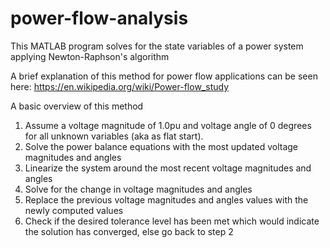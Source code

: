 # power-flow-analysis
This MATLAB program solves for the state variables of a power system applying Newton-Raphson's algorithm

A brief explanation of this method for power flow applications can be seen here: 
https://en.wikipedia.org/wiki/Power-flow_study

A basic overview of this method
  1. Assume a voltage magnitude of 1.0pu and voltage angle of 0 degrees for all unknown variables (aka as flat start).
  2. Solve the power balance equations with the most updated voltage magnitudes and angles
  3. Linearize the system around the most recent voltage magnitudes and angles
  4. Solve for the change in voltage magnitudes and angles
  5. Replace the previous voltage magnitudes and angles values with the newly computed values
  6. Check if the desired tolerance level has been met which would indicate the solution has converged, else go back to step 2
